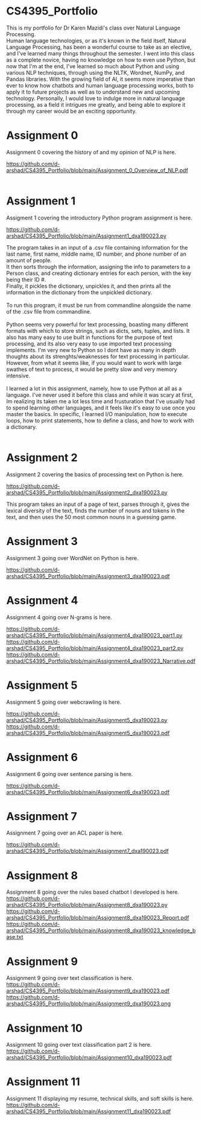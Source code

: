 # CS4395_Portfolio
This is my portfolio for Dr Karen Mazidi's class over Natural Language Processing.<br>
Human language technologies, or as it's known in the field itself, Natural Language Processing, has been a wonderful course to take as an elective, and I've learned many things throughout the semester. I went into this class as a complete novice, having no knowledge on how to even use Python, but now that I'm at the end, I've learned so much about Python and using various NLP techniques, through using the NLTK, Wordnet, NumPy, and Pandas libraries. With the growing field of AI, it seems more imperative than ever to know how chatbots and human language processing works, both to apply it to future projects as well as to understand new and upcoming technology. Personally, I would love to indulge more in natural language processing, as a field it intrigues me greatly, and being able to explore it through my career would be an exciting opportunity.

# Assignment 0
Assignment 0 covering the history of and my opinion of NLP is here.<br>

https://github.com/d-arshad/CS4395_Portfolio/blob/main/Assignment_0_Overview_of_NLP.pdf<br><br>

# Assignment 1
Assigment 1 covering the introductory Python program assignment is here.<br>

https://github.com/d-arshad/CS4395_Portfolio/blob/main/Assignment1_dxa190023.py<br>

The program takes in an input of a .csv file containing information for the last name, first name, middle name, ID number, and phone number of an amount of people. <br>
It then sorts through the information, assigning the info to parameters to a Person class, and creating dictionary entries for each person, with the key being their ID #.<br>
Finally, it pickles the dictionary, unpickles it, and then prints all the information in the dictionary from the unpickled dictionary.<br>
<br>
To run this program, it must be run from commandline alongside the name of the .csv file from commandline.<br>
<br>
Python seems very powerful for text processing, boasting many different formats with which to store strings, such as dicts, sets, tuples, and lists. It also has many easy to use built in functions for the purpose of text processing, and its also very easy to use imported text processing implements. I'm very new to Python so I dont have as many in depth thoughts about its strenghts/weaknesses for text processing in particular. However, from what it seems like, if you would want to work with large swathes of text to process, it would be pretty slow and very memory intensive.<br>
<br>
I learned a lot in this assignment, namely, how to use Python at all as a language. I've never used it before this class and while it was scary at first, Im realizing its taken me a lot less time and frusturation that I've usually had to spend learning other languages, and it feels like it's easy to use once you master the basics. In specific, I learned I/O manipulation, how to execute loops, how to print statements, how to define a class, and how to work with a dictionary.<br>
<br>

# Assignment 2
Assignment 2 covering the basics of processing text on Python is here.<br>

https://github.com/d-arshad/CS4395_Portfolio/blob/main/Assignment2_dxa190023.py<br>

This program takes an input of a page of text, parses through it, gives the lexical diversity of the text, finds the number of nouns and tokens in the text, and then uses the 50 most common nouns in a guessing game. 

# Assignment 3
Assignment 3 going over WordNet on Python is here.<br>

https://github.com/d-arshad/CS4395_Portfolio/blob/main/Assignment3_dxa190023.pdf

# Assignment 4
Assignment 4 going over N-grams is here.<br>

https://github.com/d-arshad/CS4395_Portfolio/blob/main/Assignment4_dxa190023_part1.py<br>
https://github.com/d-arshad/CS4395_Portfolio/blob/main/Assignment4_dxa190023_part2.py<br>
https://github.com/d-arshad/CS4395_Portfolio/blob/main/Assignment4_dxa190023_Narrative.pdf

# Assignment 5
Assignment 5 going over webcrawling is here.<br>

https://github.com/d-arshad/CS4395_Portfolio/blob/main/Assignment5_dxa190023.py<br>
https://github.com/d-arshad/CS4395_Portfolio/blob/main/Assignment5_dxa190023.pdf

# Assignment 6
Assignment 6 going over sentence parsing is here.<br>

https://github.com/d-arshad/CS4395_Portfolio/blob/main/Assignment6_dxa190023.pdf

# Assignment 7
Assignment 7 going over an ACL paper is here.<br>

https://github.com/d-arshad/CS4395_Portfolio/blob/main/Assignment7_dxa190023.pdf

# Assignment 8
Assignment 8 going over the rules based chatbot I developed is here.<br>
https://github.com/d-arshad/CS4395_Portfolio/blob/main/Assignment8_dxa190023.py
https://github.com/d-arshad/CS4395_Portfolio/blob/main/Assignment8_dxa190023_Report.pdf
https://github.com/d-arshad/CS4395_Portfolio/blob/main/Assignment8_dxa190023_knowledge_base.txt

# Assignment 9
Assignment 9 going over text classification is here.<br>
https://github.com/d-arshad/CS4395_Portfolio/blob/main/Assignment9_dxa190023.pdf<br>
https://github.com/d-arshad/CS4395_Portfolio/blob/main/Assignment9_dxa190023.png<br>

# Assignment 10
Assignment 10 going over text classification part 2 is here.<br>
https://github.com/d-arshad/CS4395_Portfolio/blob/main/Assignment10_dxa190023.pdf

# Assignment 11
Assignment 11 displaying my resume, technical skills, and soft skills is here.<br>
https://github.com/d-arshad/CS4395_Portfolio/blob/main/Assignment11_dxa190023.pdf
